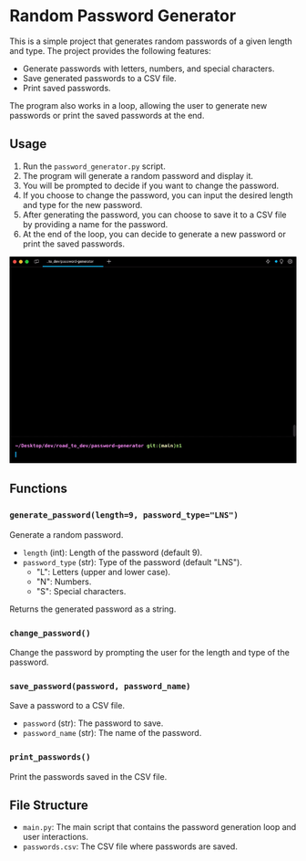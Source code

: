 # Random Password Generator

This is a simple project that generates random passwords of a given length and type. The project provides the following features:

- Generate passwords with letters, numbers, and special characters.
- Save generated passwords to a CSV file.
- Print saved passwords.

The program also works in a loop, allowing the user to generate new passwords or print the saved passwords at the end.

## Usage

1. Run the `password_generator.py` script.
2. The program will generate a random password and display it.
3. You will be prompted to decide if you want to change the password.
4. If you choose to change the password, you can input the desired length and type for the new password.
5. After generating the password, you can choose to save it to a CSV file by providing a name for the password.
6. At the end of the loop, you can decide to generate a new password or print the saved passwords.

![Usage](password_generator.gif)

## Functions

### `generate_password(length=9, password_type="LNS")`

Generate a random password.

- `length` (int): Length of the password (default 9).
- `password_type` (str): Type of the password (default "LNS").
  - "L": Letters (upper and lower case).
  - "N": Numbers.
  - "S": Special characters.

Returns the generated password as a string.

### `change_password()`

Change the password by prompting the user for the length and type of the password.

### `save_password(password, password_name)`

Save a password to a CSV file.

- `password` (str): The password to save.
- `password_name` (str): The name of the password.

### `print_passwords()`

Print the passwords saved in the CSV file.

## File Structure

- `main.py`: The main script that contains the password generation loop and user interactions.
- `passwords.csv`: The CSV file where passwords are saved.
